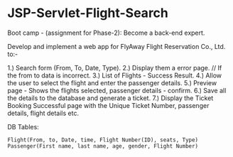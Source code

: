 # JSP-Servlet-Flight-Search
Boot camp - (assignment for Phase-2): Become a back-end expert.

Develop and implement a web app for FlyAway Flight Reservation Co., Ltd. to:-

1.) Search form (From, To, Date, Type).
2.) Display them a error page. // If the from to data is incorrect.
3.) List of Flights - Success Result.
4.) Allow the user to select the flight and enter the passenger details.
5.) Preview page - Shows the flights selected, passenger details - confirm.
6.) Save all the details to the database and generate a ticket.
7.) Display the Ticket Booking Successful page with the Unique Ticket Number, passenger details, flight details etc.

DB Tables: 

	Flight(From, to, Date, time, Flight Number(ID), seats, Type)
	Passenger(First name, last name, age, gender, Flight Number)
